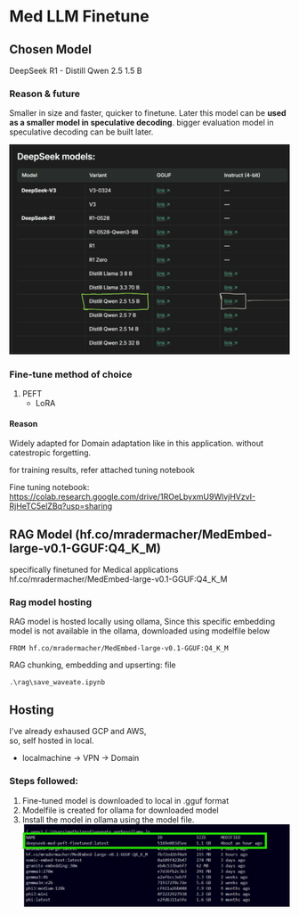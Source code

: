 # Med LLM Finetune

## Chosen Model
DeepSeek R1 - Distill Qwen 2.5 1.5 B

### Reason & future
Smaller in size and faster, quicker to finetune.
Later this model can be **used as a smaller model in speculative decoding**.
bigger evaluation model in speculative decoding can be built later.

![alt text](image.png)

### Fine-tune method of choice
1. PEFT
   - LoRA
#### Reason
Widely adapted for Domain adaptation like in this application.
without catestropic forgetting.

for training results, refer attached tuning notebook

Fine tuning notebook: https://colab.research.google.com/drive/1ROeLbyxmU9WlvjHVzvI-RjHeTC5elZBq?usp=sharing

## RAG Model (hf.co/mradermacher/MedEmbed-large-v0.1-GGUF:Q4_K_M) 
specifically finetuned for Medical applications
hf.co/mradermacher/MedEmbed-large-v0.1-GGUF:Q4_K_M

### Rag model hosting
RAG model is hosted locally using ollama,
Since this specific embedding model is not available in the ollama, downloaded using modelfile below
```
FROM hf.co/mradermacher/MedEmbed-large-v0.1-GGUF:Q4_K_M
```
RAG chunking, embedding and upserting: file
```
.\rag\save_waveate.ipynb
```
## Hosting
I've already exhaused GCP and AWS, 
<br>
so, self hosted in local.
- localmachine -> VPN -> Domain

### Steps followed:
1. Fine-tuned model is downloaded to local in .gguf format
2. Modelfile is created for ollama for downloaded model
3. Install the model in ollama using the model file.
![alt text](image-1.png)
